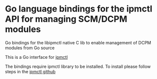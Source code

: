 # Go language bindings for the ipmctl API for managing SCM/DCPM modules

Go bindings for the libipmctl native C lib to enable management of DCPM modules from Go source

This is a Go interface for [ipmctl](https://github.com/intel/ipmctl)

The bindings require ipmctl library to be installed.
To install please follow steps in the [ipmctl github](https://github.com/intel/ipmctl)
